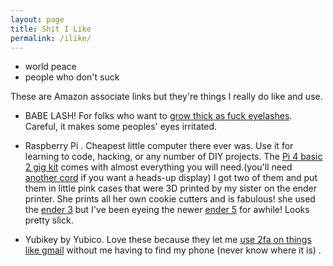 ```yaml
---
layout: page
title: Shit I Like
permalink: /ilike/
---
```

- world peace
- people who don't suck 


These are Amazon associate links but they're things I really do like and use. 

- BABE LASH! For folks who want to [grow thick as fuck eyelashes](https://amzn.to/2NxIe60). Careful, it makes some peoples' eyes irritated. 

- Raspberry Pi . Cheapest little computer there ever was. Use it for learning to code, hacking, or any number of DIY projects. The [Pi 4 basic 2 gig kit](https://amzn.to/3294eJP) comes with almost everything you will need.(you'll need [another cord](https://amzn.to/2WE38oo) if you want a heads-up display)  I got two of them and put them in little pink cases that were 3D printed by my sister on the ender printer.  She prints all her own cookie cutters and is fabulous! she used the [ender 3](https://amzn.to/32fq6mZ) but I've been eyeing the newer [ender 5](https://amzn.to/32bGJzQ) for awhile! Looks pretty slick. 

- Yubikey by Yubico. Love these because they let me [use 2fa on things like gmail](https://amzn.to/2Nb7qQJ) without me having to find my phone (never know where it is) .
    
